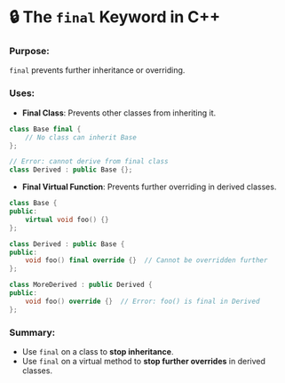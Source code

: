 # 🔒 The `final` Keyword in C++

### Purpose:

`final` prevents further inheritance or overriding.

### Uses:

* **Final Class**: Prevents other classes from inheriting it.

```cpp
class Base final {
    // No class can inherit Base
};

// Error: cannot derive from final class
class Derived : public Base {};
```

* **Final Virtual Function**: Prevents further overriding in derived classes.

```cpp
class Base {
public:
    virtual void foo() {}
};

class Derived : public Base {
public:
    void foo() final override {}  // Cannot be overridden further
};

class MoreDerived : public Derived {
public:
    void foo() override {}  // Error: foo() is final in Derived
};
```

### Summary:

* Use `final` on a class to **stop inheritance**.
* Use `final` on a virtual method to **stop further overrides** in derived classes.

